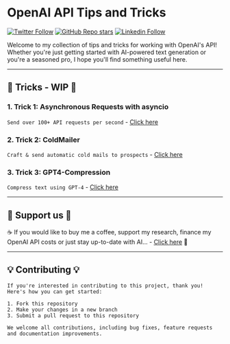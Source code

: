 # OpenAI API Tips and Tricks
[![Twitter Follow](https://img.shields.io/twitter/follow/itamargolan?style=social)](https://twitter.com/ItakGol)
[![GitHub Repo stars](https://img.shields.io/github/stars/itamargol/openai?style=social)](https://github.com/itamargol/openai/stargazers)
[![Linkedin Follow](https://img.shields.io/badge/LinkedIn-0077B5?style=for-the-badge&logo=linkedin&logoColor=white)](https://www.linkedin.com/in/itamar-g1/)


Welcome to my collection of tips and tricks for working with OpenAI's API! Whether you're just getting started with AI-powered text generation or you're a seasoned pro, I hope you'll find something useful here.

<hr/>

## 🔴 Tricks - WIP 🔴
### **1. Trick 1:** Asynchronous Requests with asyncio

```Send over 100+ API requests per second``` - [Click here](https://github.com/itamargol/openai/blob/main/async_openai_requests.py)

### **2. Trick 2:** ColdMailer

```Craft & send automatic cold mails to prospects``` - [Click here](https://github.com/itamargol/openai/blob/main/cold_mailer.py)

### **3. Trick 3:** GPT4-Compression

```Compress text using GPT-4``` - [Click here](https://github.com/itamargol/openai/blob/main/gpt4_compression.md)


<hr/>

## 💖 Support us 💖 

☕️ If you would like to buy me a coffee, support my research, finance my OpenAI API costs or just stay up-to-date with AI... - [Click here](https://www.patreon.com/ItamarGolan) 🤖

<hr/>

## 💡 Contributing 💡
```
If you're interested in contributing to this project, thank you! Here's how you can get started:

1. Fork this repository
2. Make your changes in a new branch
3. Submit a pull request to this repository

We welcome all contributions, including bug fixes, feature requests and documentation improvements.
```

